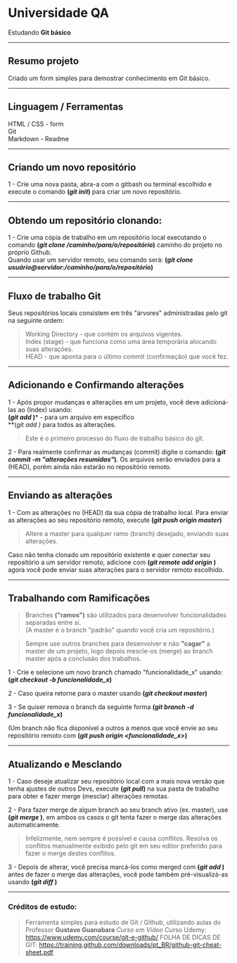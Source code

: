 # Universidade QA

Estudando **Git básico**

---

## Resumo projeto
Criado um form simples para demostrar conhecimento em Git básico.

---

## Linguagem / Ferramentas
HTML / CSS - form<br>
Git<br>
Markdown - Readme

---

## Criando um novo repositório
1 - Crie uma nova pasta, abra-a com o gitbash ou terminal escolhido e execute o comando **(*git init*)** para criar um novo repositório.

---

## Obtendo um repositório clonando:
1 - Crie uma cópia de trabalho em um repositório local executando o comando **(*git clone /caminho/para/o/repositório*)** caminho do projeto no próprio Github.<br>
Quando usar um servidor remoto, seu comando será: **(*git clone usuário@servidor:/caminho/para/o/repositório*)**

---

## Fluxo de trabalho Git

Seus repositórios locais consistem em três "árvores" administradas pelo git na seguinte ordem:

> Working Directory -  que contém os arquivos vigentes.<br>
> Index (stage) - que funciona como uma área temporária alocando suas alterações.<br>
> HEAD - que aponta para o último commit (confirmação) que você fez.<br>

---

## Adicionando e Confirmando alterações

1 - Após propor mudanças e alterações em um projeto, você deve adicioná-las ao (Index) usando:<br>
**(*git add <arquivo>*)*** - para um arquivo em específico<br>
**(*git add *)**  para todos as alterações.<br> 
> Este é o primeiro processo do fluxo de trabalho básico do git.

2 - Para realmente confirmar as mudanças (commit) digite o comando: **(*git commit -m "alterações resumidas"*)**.
Os arquivos serão enviados para a (HEAD), porém ainda não estarão no repositório remoto.

---

## Enviando as alterações

1 - Com as alterações no (HEAD) da sua cópia de trabalho local. Para enviar as alterações ao seu repositório remoto, execute
**(*git push origin master*)**<br>
> Altere a master para qualquer ramo (branch) desejado, enviando suas alterações.

Caso não tenha clonado um repositório existente e quer conectar seu repositório a um servidor remoto, adicione com
**(*git remote add origin <servidor>*)** agora você pode enviar suas alterações para o servidor remoto escolhido.

---

## Trabalhando com Ramificações

> Branches **("ramos")** são utilizados para desenvolver funcionalidades separadas entre si.<br> 
(A master é o branch "padrão" quando você cria um repositório.)

> Sempre use outros branches para desenvolver e não **"cagar"** a master de um projeto, logo depois mescle-os (merge) ao branch master após a conclusão dos trabalhos.

1 - Crie e selecione um novo branch chamado "funcionalidade_x" usando: **(*git checkout -b funcionalidade_x*)**

2 - Caso queira retorne para o master usando **(*git checkout master*)**

3 - Se quiser remova o branch da seguinte forma **(*git branch -d funcionalidade_x*)**

(Um branch não fica disponível a outros a menos que você envie ao seu repositório remoto com **(*git push origin <funcionalidade_x>*)**

---

## Atualizando e Mesclando

1 - Caso deseje atualizar seu repositório local com a mais nova versão que tenha ajustes de outros Devs, execute **(*git pull*)**
na sua pasta de trabalho para obter e fazer merge (mesclar) alterações remotas.

2 - Para fazer merge de algum branch ao seu branch ativo (ex. master), use **(*git merge <nome do branch>*)**,
em ambos os casos o git tenta fazer o merge das alterações automaticamente. 

> Infelizmente, nem sempre é possível e causa conflitos. Resolva os conflitos manualmente exibido pelo git em seu editor preferido para fazer o merge destes conflitos.

3 - Depois de alterar, você precisa marcá-los como merged com **(*git add <arquivo>*)** antes de fazer o merge das alterações, você pode também pré-visualizá-as usando **(*git diff <branch origem> <branch destino>*)**

---

### Créditos de estudo:
> Ferramenta simples para estudo de Git / Github, utilizando aulas do Professor **Gustavo Guanabara** *Curso em Vídeo* 
> Curso Udemy: https://www.udemy.com/course/git-e-github/
> FOLHA DE DICAS DE GIT: https://training.github.com/downloads/pt_BR/github-git-cheat-sheet.pdf